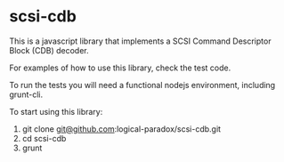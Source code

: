 scsi-cdb
========

This is a javascript library that implements a SCSI Command Descriptor Block (CDB) decoder.

For examples of how to use this library, check the test code.

To run the tests you will need a functional nodejs environment, including grunt-cli.

To start using this library:

1. git clone git@github.com:logical-paradox/scsi-cdb.git
2. cd scsi-cdb
3. grunt

